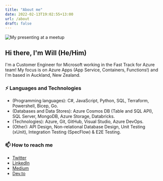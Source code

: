```yaml
---
title: "About me"
date: 2022-02-13T19:02:55+13:00
url: /about
draft: false
---
```


![My presenting at a meetup](https://pbs.twimg.com/profile_banners/198597597/1628196732/1500x500)

## Hi there, I'm Will (He/Him)

I'm a Customer Engineer for Microsoft working in the Fast Track for Azure team! My focus is on Azure Apps (App Service, Containers, Functions!) and I'm based in Auckland, New Zealand.

### ⚡ Languages and Technologies

* (Programming languages): C#, JavaScript, Python, SQL, Terraform, Powershell, Bicep, Go.
* (Databases and Data Stores): Azure Cosmos DB (Table and SQL API), SQL Server, MongoDB, Azure Storage, Databricks.
* (Technologies): Azure, Git, GitHub, Visual Studio, Azure DevOps.
* (Other): API Design, Non-relational Database Design, Unit Testing (xUnit), Integration Testing (SpecFlow) & E2E Testing.

### 📫 How to reach me

* [Twitter](https://twitter.com/willvelida)
* [LinkedIn](https://www.linkedin.com/in/willvelida/)
* [Medium](https://medium.com/@willvelida)
* [Dev.to](https://dev.to/willvelida)